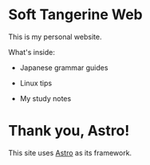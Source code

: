 # Soft Tangerine Web

This is my personal website.

What's inside:

- Japanese grammar guides

- Linux tips

- My study notes

# Thank you, Astro!
 This site uses [Astro](https://astro.build/) as its framework.